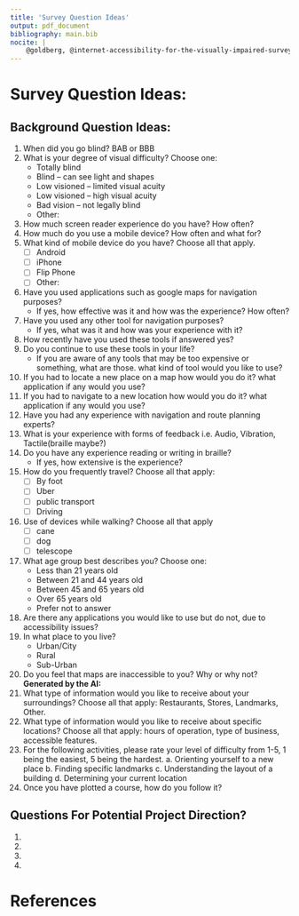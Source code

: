 ```yaml
---
title: 'Survey Question Ideas'
output: pdf_document
bibliography: main.bib
nocite: |
    @goldberg, @internet-accessibility-for-the-visually-impaired-survey, @doi:10.1177/0034355220957107
---
```


# Survey Question Ideas:

## Background Question Ideas:

1. When did you go blind? BAB or BBB
1. What is your degree of visual difficulty? Choose one:
    - Totally blind
    - Blind – can see light and shapes
    - Low visioned – limited visual acuity
    - Low visioned – high visual acuity
    - Bad vision – not legally blind
    - Other:
1. How much screen reader experience do you have? How often?
1. How much do you use a mobile device? How often and what for?
1. What kind of mobile device do you have? Choose all that apply.
    - [ ] Android
    - [ ] iPhone
    - [ ] Flip Phone
    - [ ] Other:
1. Have you used applications such as google maps for navigation purposes?
    - If yes, how effective was it and how was the experience? How often?
1. Have you used any other tool for navigation purposes?
    - If yes, what was it and how was your experience with it?
1. How recently have you used these tools if answered yes?
1. Do you continue to use these tools in your life?
    - If you are aware of any tools that may be too expensive or something, what are those. what kind of tool would you like to use?
1. If you had to locate a new place on a map how would you do it? what application if any would you use?
1. If you had to navigate to a new location how would you do it? what application if any would you use?
1. Have you had any experience with navigation and route planning experts?
1. What is your experience with forms of feedback i.e. Audio, Vibration, Tactile(braille maybe?)
1. Do you have any experience reading or writing in braille?
    - If yes, how extensive is the experience?
1. How do you frequently travel? Choose all that apply:
    - [ ] By foot
    - [ ] Uber
    - [ ] public transport
    - [ ] Driving
1. Use of devices while walking? Choose all that apply
    - [ ] cane
    - [ ] dog
    - [ ] telescope
1. What age group best describes you? Choose one:
    - Less than 21 years old
    - Between 21 and 44 years old
    - Between 45 and 65 years old
    - Over 65 years old
    - Prefer not to answer
1. Are there any applications you would like to use but do not, due to accessibility issues?
1. In what place to you live?
    - Urban/City
    - Rural
    - Sub-Urban
1. Do you feel that maps are inaccessible to you? Why or why not?
   **Generated by the AI:**
1. What type of information would you like to receive about your surroundings? Choose all that apply: Restaurants, Stores, Landmarks, Other.
1. What type of information would you like to receive about specific locations? Choose all that apply: hours of operation, type of business, accessible features.
1. For the following activities, please rate your level of difficulty from 1-5, 1 being the easiest, 5 being the hardest.
   a. Orienting yourself to a new place
   b. Finding specific landmarks
   c. Understanding the layout of a building
   d. Determining your current location
1. Once you have plotted a course, how do you follow it?

## Questions For Potential Project Direction?

1.
1.
1.
1.

# References
